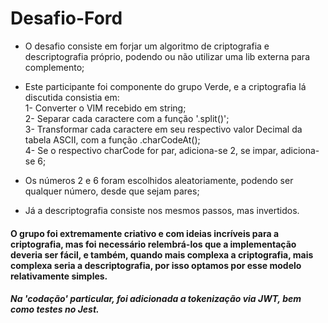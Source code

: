 # Desafio-Ford

- O desafio consiste em forjar um algoritmo de criptografia e descriptografia próprio, podendo ou não utilizar uma lib externa para complemento;

- Este participante foi componente do grupo Verde, e a criptografia lá discutida consistia em: <br/>
1- Converter o VIM recebido em string; <br/>
2- Separar cada caractere com a função '.split()';<br/>
3- Transformar cada caractere em seu respectivo valor Decimal da tabela ASCII, com a função .charCodeAt();<br/>
4- Se o respectivo charCode for par, adiciona-se 2, se impar, adiciona-se 6;<br/>
- Os números 2 e 6 foram escolhidos aleatoriamente, podendo ser qualquer número, desde que sejam pares;<br/>

- Já a descriptografia consiste nos mesmos passos, mas invertidos.

#### O grupo foi extremamente criativo e com ideias incríveis para a criptografia, mas foi necessário relembrá-los que a implementação deveria ser fácil, e também, quando mais complexa a criptografia, mais complexa seria a descriptografia, por isso optamos por esse modelo relativamente simples.

##### Na 'codação' particular, foi adicionada a tokenização via JWT, bem como testes no Jest.

